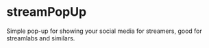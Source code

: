 # streamPopUp
Simple pop-up for showing your social media for streamers, good for streamlabs and similars.
